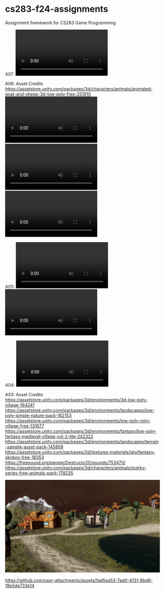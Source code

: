# cs283-f24-assignments
Assignment framework for CS283 Game Programming

A07:
![Motion](A07Motion.mov)

A06:
Asset Credits
https://assetstore.unity.com/packages/3d/characters/animals/animated-goat-and-sheep-3d-low-poly-free-251910
![Gaze](Gaze.mov)
![Cubic Path](CubicPath.mov)
![Linear Path](LinearPath.mov)

A05:
![Follow Camera](FollowCamera.mov)
![Spring Camera](SpringCamera.mov)

A04:
![Tour](A04Tour.mov)


A03:
Asset Credits
https://assetstore.unity.com/packages/3d/environments/3d-low-poly-village-164241
https://assetstore.unity.com/packages/3d/environments/landscapes/low-poly-simple-nature-pack-162153
https://assetstore.unity.com/packages/3d/environments/low-poly-mini-village-free-131677
https://assetstore.unity.com/packages/3d/environments/fantasy/low-poly-fantasy-medieval-village-vol-2-lite-242322
https://assetstore.unity.com/packages/3d/environments/landscapes/terrain-sample-asset-pack-145808
https://assetstore.unity.com/packages/2d/textures-materials/sky/fantasy-skybox-free-18353
https://freesound.org/people/Destructo20/sounds/753473/
https://assetstore.unity.com/packages/3d/characters/animals/quirky-series-free-animals-pack-178235

![home area](HomeArea)

https://github.com/user-attachments/assets/fad5ea53-7ad0-4131-8bd6-18e5de733e14

